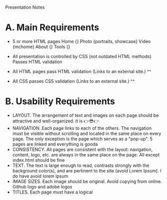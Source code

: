 Presentation Notes

# A. Main Requirements
- 5 or more HTML pages
    Home {}
    Photo {portraits, showcase}
    Video {mchome}
    About {}
    Tools {}

- All presentation is controlled by CSS (not outdated HTML methods)
    Passes HTML validation
- All HTML pages pass HTML validation (Links to an external site.)
    ^^
- All CSS passes CSS validation (Links to an external site.)
    ^^


# B. Usability Requirements
- LAYOUT. The arrangement of text and images on each page should be attractive and well-organized.
    it is :point_right::sunglasses::point_right:
- NAVIGATION. Each page links to each of the others. The navigation must be visible without scrolling and located in the same place on every page. The only exception is the page which serves as a "pop-up".
    5 pages are linked and everything is gooda
- CONSISTENCY. All pages are consistent with the layout: navigation, content, logo, etc. are always in the same place on the page.
    All except index.html should be fine
- TEXT. The text is large enough to read, contrasts strongly with the background color(s), and are pertinent to the site (avoid Lorem Ipsum).
    I do have avoid lorem ipsum
- IMAGE SIZES. Each image should be original. Avoid copying from online.
    Github logo and adobe logos
- TITLES. Each page must have a logical <title> element that identifies both the website and the topic of the page.
    check
- JavaScript. Add interactivity to at least one page.
    Inedex.html server checker, uses mcapi.something

# C. Content Requirements
- TEXT. Each page must have at least one heading (e.g. <h1>) and at least one paragraph of text. This text must be styled in CSS.
    Check
- IMAGES. Each page must have at least one image (it can be the same image.)
    Check
- LINKS. Each page must have at least one link to an outside URL (URL that links to somewhere outside the site). Styling the links in CSS is optional. E.g. social media links (facebook, Instagram, twitter etc.)
    Check
- TABLE. At least one page must have a table. The table must have a row (<tr>) of table headers (<th>) at the top and at least one row of table cells (<td>). The table must have at least two columns of data. The table must have some CSS styling.
    Check
- LIST. At least one page must have a list. The list must be coded as an HTML list (<ol>, <ul>, <li>, etc.). The list must have some CSS styling.
    Check
- COLORS. Colors are properly used in all pages.
    Check

# D. Unlisted Stuff
- Form.
    is on about.html
- Responsive pages
    Check
- 